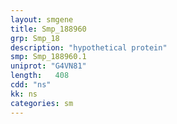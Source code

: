 ```yaml
---
layout: smgene
title: Smp_188960
grp: Smp_18
description: "hypothetical protein"
smp: Smp_188960.1
uniprot: "G4VN81"
length:   408
cdd: "ns"
kk: ns
categories: sm
---
```

